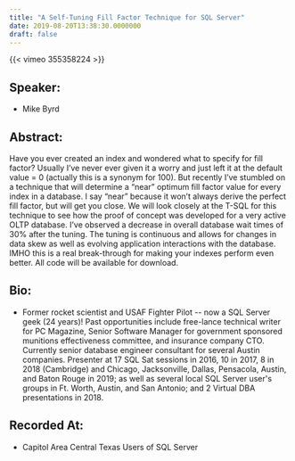```yaml
---
title: "A Self-Tuning Fill Factor Technique for SQL Server"
date: 2019-08-20T13:38:30.0000000
draft: false
---
```


{{< vimeo 355358224 >}}

## Speaker:

 - Mike Byrd

## Abstract:

<p>Have you ever created an index and wondered what to specify for fill factor? Usually I’ve never ever given it a worry and just left it at the default value = 0 (actually this is a synonym for 100). But recently I’ve stumbled on a technique that will determine a “near” optimum fill factor value for every index in a database. I say “near” because it won’t always derive the perfect fill factor, but will get you close. We will look closely at the T-SQL for this technique to see how the proof of concept was developed for a very active OLTP database. I’ve observed a decrease in overall database wait times of 30% after the tuning. The tuning is continuous and allows for changes in data skew as well as evolving application interactions with the database. IMHO this is a real break-through for making your indexes perform even better. All code will be available for download.</p>

## Bio:

 - <p>Former rocket scientist and USAF Fighter Pilot -- now a SQL Server geek (24 years)! Past opportunities include free-lance technical writer for PC Magazine, Senior Software Manager for government sponsored munitions effectiveness committee, and insurance company CTO. Currently senior database engineer consultant for several Austin companies. Presenter at 17 SQL Sat sessions in 2016, 10 in 2017, 8 in 2018 (Cambridge) and Chicago, Jacksonville, Dallas, Pensacola, Austin, and Baton Rouge in 2019; as well as several local SQL Server user's groups in Ft. Worth, Austin, and San Antonio; and 2 Virtual DBA presentations in 2018.</p>

## Recorded At:

 - Capitol Area Central Texas Users of SQL Server

